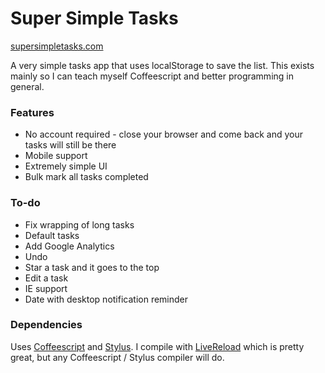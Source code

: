 Super Simple Tasks
==================
[supersimpletasks.com](http://supersimpletasks.com)

A very simple tasks app that uses localStorage to save the list. This exists mainly so I can teach myself Coffeescript and better programming in general.

### Features

* No account required - close your browser and come back and your tasks will still be there
* Mobile support
* Extremely simple UI
* Bulk mark all tasks completed

### To-do

* Fix wrapping of long tasks
* Default tasks
* Add Google Analytics
* Undo
* Star a task and it goes to the top
* Edit a task
* IE support
* Date with desktop notification reminder

### Dependencies

Uses [Coffeescript](http://coffeescript.org/) and [Stylus](http://learnboost.github.com/stylus/). I compile with [LiveReload](http://livereload.com/) which is pretty great, but any Coffeescript / Stylus compiler will do.